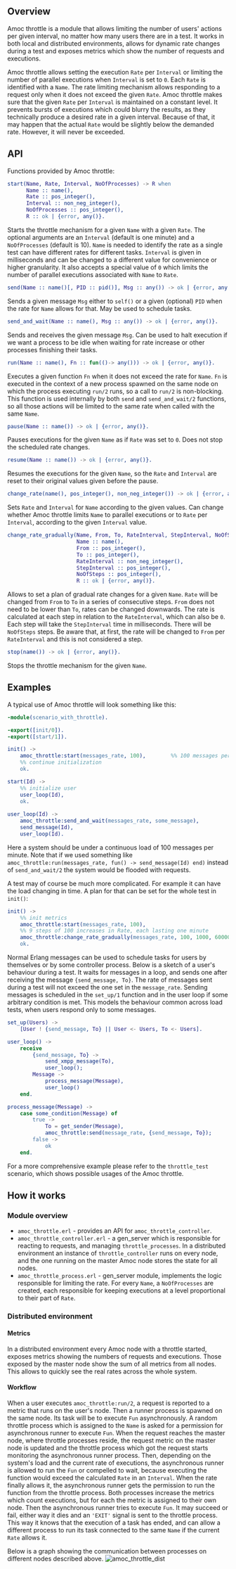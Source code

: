 ## Overview

Amoc throttle is a module that allows limiting the number of users' actions per given interval, no matter how many users there are in a test.
It works in both local and distributed environments, allows for dynamic rate changes during a test and exposes metrics which show the number of requests and executions.

Amoc throttle allows setting the execution `Rate` per `Interval` or limiting the number of parallel executions when `Interval` is set to `0`.
Each `Rate` is identified with a `Name`.
The rate limiting mechanism allows responding to a request only when it does not exceed the given `Rate`.
Amoc throttle makes sure that the given `Rate` per `Interval` is maintained on a constant level.
It prevents bursts of executions which could blurry the results, as they technically produce a desired rate in a given interval.
Because of that, it may happen that the actual `Rate` would be slightly below the demanded rate. However, it will never be exceeded.

## API

Functions provided by Amoc throttle:
```erlang
start(Name, Rate, Interval, NoOfProcesses) -> R when
      Name :: name(),
      Rate :: pos_integer(),
      Interval :: non_neg_integer(),
      NoOfProcesses :: pos_integer(),
      R :: ok | {error, any()}.
```
Starts the throttle mechanism for a given `Name` with a given `Rate`.
The optional arguments are an `Interval` (default is one minute) and a ` NoOfProcesses` (default is 10).
`Name` is needed to identify the rate as a single test can have different rates for different tasks.
`Interval` is given in milliseconds and can be changed to a different value for convenience or higher granularity.
It also accepts a special value of `0` which limits the number of parallel executions associated with `Name` to `Rate`.

```erlang
send(Name :: name()[, PID :: pid()], Msg :: any()) -> ok | {error, any()}.
```
Sends a given message `Msg` either to `self()` or a given (optional) `PID` when the rate for `Name` allows for that.
May be used to schedule tasks.

```erlang
send_and_wait(Name :: name(), Msg :: any()) -> ok | {error, any()}.
```
Sends and receives the given message `Msg`.
Can be used to halt execution if we want a process to be idle when waiting for rate increase or other processes finishing their tasks.
```erlang
run(Name :: name(), Fn :: fun(()-> any())) -> ok | {error, any()}.
```
Executes a given function `Fn` when it does not exceed the rate for `Name`.
`Fn` is executed in the context of a new process spawned on the same node on which the process executing `run/2` runs, so a call to `run/2` is non-blocking.
This function is used internally by both `send` and `send_and_wait/2` functions,
so all those actions will be limited to the same rate when called with the same `Name`.

```erlang
pause(Name :: name()) -> ok | {error, any()}.
```
Pauses executions for the given `Name` as if `Rate` was set to `0`.
Does not stop the scheduled rate changes.

```erlang
resume(Name :: name()) -> ok | {error, any()}.
```
Resumes the executions for the given `Name`, so the `Rate` and `Interval` are reset to their original values given before the pause.
```erlang
change_rate(name(), pos_integer(), non_neg_integer()) -> ok | {error, any()}.
```
Sets `Rate` and `Interval` for `Name` according to the given values.
Can change whether Amoc throttle limits `Name` to parallel executions or to `Rate` per `Interval`, according to the given `Interval` value.
```erlang
change_rate_gradually(Name, From, To, RateInterval, StepInterval, NoOfSteps)) -> R when
                      Name :: name(),
                      From :: pos_integer(),
                      To :: pos_integer(),
                      RateInterval :: non_neg_integer(),
                      StepInterval :: pos_integer(),
                      NoOfSteps :: pos_integer(),
                      R :: ok | {error, any()}.
```
Allows to set a plan of gradual rate changes for a given `Name`.
`Rate` will be changed from `From` to `To` in a series of consecutive steps.
`From` does not need to be lower than `To`, rates can be changed downwards.
The rate is calculated at each step in relation to the `RateInterval`, which can also be `0`.
Each step will take the `StepInterval` time in milliseconds.
There will be `NoOfSteps` steps.
Be aware that, at first, the rate will be changed to `From` per `RateInterval` and this is not considered a step.

```erlang
stop(name()) -> ok | {error, any()}.
```
Stops the throttle mechanism for the given `Name`.

## Examples

A typical use of Amoc throttle will look something like this:

```erlang
-module(scenario_with_throttle).

-export([init/0]).
-export([start/1]).

init() ->
    amoc_throttle:start(messages_rate, 100),        %% 100 messages per minute
    %% continue initialization
    ok.

start(Id) ->
    %% initialize user
    user_loop(Id),
    ok.
    
user_loop(Id) ->
    amoc_throttle:send_and_wait(messages_rate, some_message),
    send_message(Id),
    user_loop(Id).

```
Here a system should be under a continuous load of 100 messages per minute.
Note that if we used something like `amoc_throttle:run(messages_rate, fun() -> send_message(Id) end)` instead of `send_and_wait/2` the system would be flooded with requests.

A test may of course be much more complicated.
For example it can have the load changing in time. 
A plan for that can be set for the whole test in `init()`:
```erlang
init() ->
    %% init metrics
    amoc_throttle:start(messages_rate, 100),
    %% 9 steps of 100 increases in Rate, each lasting one minute
    amoc_throttle:change_rate_gradually(messages_rate, 100, 1000, 60000, 60000, 9),
    ok.

```
Normal Erlang messages can be used to schedule tasks for users by themselves or by some controller process.
Below is a sketch of a user's behaviour during a test.
It waits for messages in a loop, and sends one after receiving the message `{send_message, To}`.
The rate of messages sent during a test will not exceed the one set in the `message_rate`.
Sending messages is scheduled in the `set_up/1` function and in the user loop if some arbitrary condition is met.
This models the behaviour common across load tests, when users respond only to some messages.
```erlang
set_up(Users) ->
    [User ! {send_message, To} || User <- Users, To <- Users].

user_loop() ->
    receive
        {send_message, To} -> 
            send_xmpp_message(To),
            user_loop();
        Message ->
            process_message(Message),
            user_loop()       
    end.

process_message(Message) ->
    case some_condition(Message) of
        true -> 
            To = get_sender(Message),
            amoc_throttle:send(message_rate, {send_message, To}); 
        false ->
            ok 
    end.

```

For a more comprehensive example please refer to the `throttle_test` scenario, which shows possible usages of the Amoc throttle.

## How it works

### Module overview

- `amoc_throttle.erl` - provides an API for `amoc_throttle_controller`.
- `amoc_throttle_controller.erl` - a gen_server which is responsible for reacting to requests, and managing `throttle_processes`.
In a distributed environment an instance of `throttle_controller` runs on every node, and the one running on the master Amoc node stores the state for all nodes.
- `amoc_throttle_process.erl` - gen_server module, implements the logic responsible for limiting the rate.
For every `Name`, a `NoOfProcesses` are created, each responsible for keeping executions at a level proportional to their part of `Rate`.

### Distributed environment

#### Metrics
In a distributed environment every Amoc node with a throttle started, exposes metrics showing the numbers of requests and executions.
Those exposed by the master node show the sum of all metrics from all nodes.
This allows to quickly see the real rates across the whole system.

#### Workflow
When a user executes `amoc_throttle:run/2`, a request is reported to a metric that runs on the user's node.
Then a runner process is spawned on the same node.
Its task will be to execute `Fun` asynchronously.
A random throttle process which is assigned to the `Name` is asked for a permission for asynchronous runner to execute `Fun`.
When the request reaches the master node, where throttle processes reside, the request metric on the master node is updated and the throttle process which got the request starts monitoring the asynchronous runner process.
Then, depending on the system's load and the current rate of executions, the asynchronous runner is allowed to run the `Fun` or compelled to wait, because executing the function would exceed the calculated `Rate` in an `Interval`.
When the rate finally allows it, the asynchronous runner gets the permission to run the function from the throttle process.
Both processes increase the metrics which count executions, but for each the metric is assigned to their own node.
Then the asynchronous runner tries to execute `Fun`.
It may succeed or fail, either way it dies and an `'EXIT'` signal is sent to the throttle process.
This way it knows that the execution of a task has ended, and can allow a different process to run its task connected to the same `Name` if the current `Rate` allows it.

Below is a graph showing the communication between processes on different nodes described above.
![amoc_throttle_dist](amoc_throttle_dist.svg)
